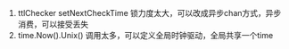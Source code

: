 1. ttlChecker setNextCheckTime 锁力度太大，可以改成异步chan方式，异步消费，可以接受丢失
2. time.Now().Unix() 调用太多，可以定义全局时钟驱动，全局共享一个time